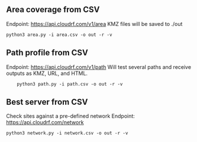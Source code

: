## Area coverage from CSV
Endpoint: https://api.cloudrf.com/v1/area
KMZ files will be saved to ./out

    python3 area.py -i area.csv -o out -r -v
    
## Path profile from CSV
Endpoint: https://api.cloudrf.com/v1/path
Will test several paths and receive outputs as KMZ, URL, and HTML.

        python3 path.py -i path.csv -o out -r -v

## Best server from CSV
Check sites against a pre-defined network
Endpoint: https://api.cloudrf.com/network

    python3 network.py -i network.csv -o out -r -v
    

